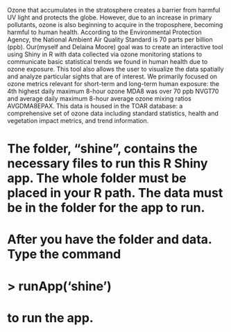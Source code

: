 Ozone that accumulates in the stratosphere creates a barrier from harmful UV light and
protects the globe. However, due to an increase in primary pollutants, ozone is also beginning to
acquire in the troposphere, becoming harmful to human health. According to the Environmental
Protection Agency, the National Ambient Air Quality Standard is 70 parts per billion (ppb).
Our(myself and Delaina Moore) goal was to create an interactive tool using Shiny in R with data collected via ozone monitoring
stations to communicate basic statistical trends we found in human health due to ozone exposure.
This tool also allows the user to visualize the data spatially and analyze particular sights that
are of interest. We primarily focused on ozone metrics relevant for short-term and long-term
human exposure: the 4th highest daily maximum 8-hour ozone MDA8 was over 70 ppb NVGT70
and average daily maximum 8-hour average ozone mixing ratios AVGDMA8EPAX. This data is
housed in the TOAR database: a comprehensive set of ozone data including standard statistics,
health and vegetation impact metrics, and trend information.
# The folder, “shine”, contains the necessary files to run this R Shiny app. The whole folder must be placed in your R path. The data must be in the folder for the app to run.
# After you have the folder and data. Type the command
# > runApp(‘shine’)
# to run the app.
